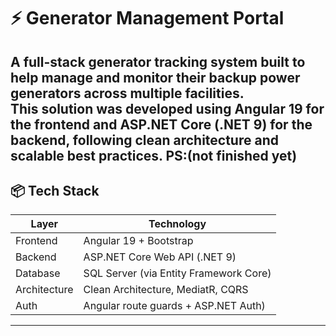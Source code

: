 # ⚡ Generator Management Portal

A full-stack generator tracking system built to help manage and monitor their backup power generators across multiple facilities.  
This solution was developed using **Angular 19** for the frontend and **ASP.NET Core (.NET 9)** for the backend, following clean architecture and scalable best practices.
PS:(not finished yet)
---

## 📦 Tech Stack

| Layer      | Technology         |
|------------|--------------------|
| Frontend   | Angular 19 + Bootstrap |
| Backend    | ASP.NET Core Web API (.NET 9) |
| Database   | SQL Server (via Entity Framework Core) |
| Architecture | Clean Architecture, MediatR, CQRS |
| Auth       | Angular route guards + ASP.NET Auth) |

---



